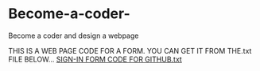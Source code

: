 # Become-a-coder-
 Become a coder and design a webpage
 
 THIS IS A WEB PAGE CODE FOR A FORM. YOU CAN GET IT FROM THE.txt FILE BELOW...
[SIGN-IN FORM CODE FOR GITHUB.txt](https://github.com/GCPuser9999/Become-a-coder-/files/7211451/SIGN-IN.FORM.CODE.FOR.GITHUB.txt)
